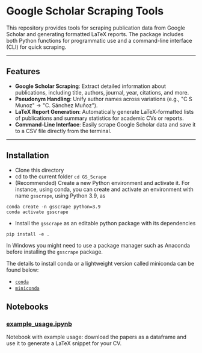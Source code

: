 # Google Scholar Scraping Tools


This repository provides tools for scraping publication data from Google Scholar and generating formatted LaTeX reports. The package includes both Python functions for programmatic use and a command-line interface (CLI) for quick scraping.

---

## Features

- **Google Scholar Scraping**: Extract detailed information about publications, including title, authors, journal, year, citations, and more.
- **Pseudonym Handling**: Unify author names across variations (e.g., "C S Munoz" → "C. Sánchez Muñoz").
- **LaTeX Report Generation**: Automatically generate LaTeX-formatted lists of publications and summary statistics for academic CVs or reports.
- **Command-Line Interface**: Easily scrape Google Scholar data and save it to a CSV file directly from the terminal.
---

## Installation

- Clone this directory
- cd to the current folder `cd GS_Scrape`
- (Recommended) Create a new Python environment and activate it. For instance, using conda, you can create and activate an environment with name `gsscrape`, using Python 3.9, as

```shell
conda create -n gsscrape python=3.9
conda activate gsscrape
```

- Install the `gsscrape` as an editable python package with its dependencies

```shell
pip install -e .
```

In Windows you might need to use a package manager such as Anaconda before
installing the `gsscrape` package.

The details to install conda or a lightweight version called miniconda can be
found below:

- [`conda`](https://docs.conda.io/projects/conda/en/latest/user-guide/getting-started.html)
- [`miniconda`](https://docs.conda.io/en/latest/miniconda.html)


## Notebooks

### [example_usage.ipynb](https://github.com/CarlosSMWolff/GS_Scrape/blob/main/notebooks/example_usage.ipynb)

Notebook with example usage: download the papers as a dataframe and use it to generate a LaTeX snippet for your CV.
